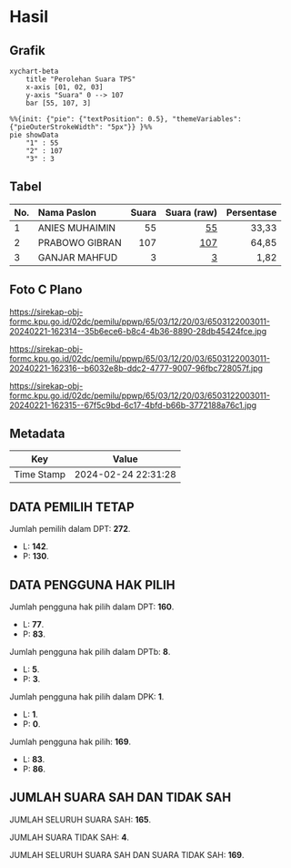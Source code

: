 # Hasil

## Grafik

```mermaid
xychart-beta
    title "Perolehan Suara TPS"
    x-axis [01, 02, 03]
    y-axis "Suara" 0 --> 107
    bar [55, 107, 3]
```

```mermaid
%%{init: {"pie": {"textPosition": 0.5}, "themeVariables": {"pieOuterStrokeWidth": "5px"}} }%%
pie showData
    "1" : 55
    "2" : 107
    "3" : 3
```

## Tabel

| No. | Nama Paslon    | Suara | Suara (raw) | Persentase |
|:--- |:-------------- | -----:| -----------:| ----------:|
| 1   | ANIES MUHAIMIN | 55    | [55][p-1]   | 33,33      |
| 2   | PRABOWO GIBRAN | 107   | [107][p-2]  | 64,85      |
| 3   | GANJAR MAHFUD  | 3     | [3][p-3]    | 1,82       |


[p-1]: https://github.com/gigit-pemilu/pemilu-2024-65-kalimantan-utara/blob/main/pilpres/hitung-suara/sub/65-kalimantan-utara/sub/03-nunukan/sub/12-sebatik-tengah/sub/2003-aji-kuning/sub/011-tps/sub/paslon-1.txt
[p-2]: https://github.com/gigit-pemilu/pemilu-2024-65-kalimantan-utara/blob/main/pilpres/hitung-suara/sub/65-kalimantan-utara/sub/03-nunukan/sub/12-sebatik-tengah/sub/2003-aji-kuning/sub/011-tps/sub/paslon-2.txt
[p-3]: https://github.com/gigit-pemilu/pemilu-2024-65-kalimantan-utara/blob/main/pilpres/hitung-suara/sub/65-kalimantan-utara/sub/03-nunukan/sub/12-sebatik-tengah/sub/2003-aji-kuning/sub/011-tps/sub/paslon-3.txt

## Foto C Plano

https://sirekap-obj-formc.kpu.go.id/02dc/pemilu/ppwp/65/03/12/20/03/6503122003011-20240221-162314--35b6ece6-b8c4-4b36-8890-28db45424fce.jpg

https://sirekap-obj-formc.kpu.go.id/02dc/pemilu/ppwp/65/03/12/20/03/6503122003011-20240221-162316--b6032e8b-ddc2-4777-9007-96fbc728057f.jpg

https://sirekap-obj-formc.kpu.go.id/02dc/pemilu/ppwp/65/03/12/20/03/6503122003011-20240221-162315--67f5c9bd-6c17-4bfd-b66b-3772188a76c1.jpg


## Metadata

| Key        | Value               |
| ---------- | ------------------- |
| Time Stamp | 2024-02-24 22:31:28 |


## DATA PEMILIH TETAP

Jumlah pemilih dalam DPT: **272**.
 * L: **142**.
 * P: **130**.

## DATA PENGGUNA HAK PILIH

Jumlah pengguna hak pilih dalam DPT: **160**.
 * L: **77**.
 * P: **83**.

Jumlah pengguna hak pilih dalam DPTb: **8**.
 * L: **5**.
 * P: **3**.

Jumlah pengguna hak pilih dalam DPK: **1**.
 * L: **1**.
 * P: **0**.

Jumlah pengguna hak pilih: **169**.
 * L: **83**.
 * P: **86**.

## JUMLAH SUARA SAH DAN TIDAK SAH

JUMLAH SELURUH SUARA SAH: **165**.

JUMLAH SUARA TIDAK SAH: **4**.

JUMLAH SELURUH SUARA SAH DAN SUARA TIDAK SAH: **169**.


